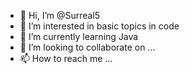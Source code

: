 - 👋 Hi, I’m @Surreal5
- 👀 I’m interested in basic topics in code
- 🌱 I’m currently learning Java
- 💞️ I’m looking to collaborate on ...
- 📫 How to reach me ...

<!---
Surreal5/Surreal5 is a ✨ special ✨ repository because its `README.md` (this file) appears on your GitHub profile.
You can click the Preview link to take a look at your changes.
--->
